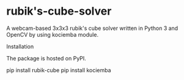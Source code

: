 # rubik's-cube-solver
A webcam-based 3x3x3 rubik's cube solver written in Python 3 and OpenCV by using kociemba module.

Installation

The package is hosted on PyPI.

pip install rubik-cube
pip install kociemba
